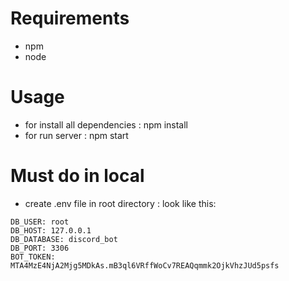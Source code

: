 # Requirements
- npm
- node

# Usage
- for install all dependencies : npm install
- for run server : npm start

# Must do in local
- create .env file in root directory :
look like this:
```
DB_USER: root
DB_HOST: 127.0.0.1
DB_DATABASE: discord_bot
DB_PORT: 3306
BOT_TOKEN: MTA4MzE4NjA2Mjg5MDkAs.mB3ql6VRffWoCv7REAQqmmk2OjkVhzJUd5psfs
```
